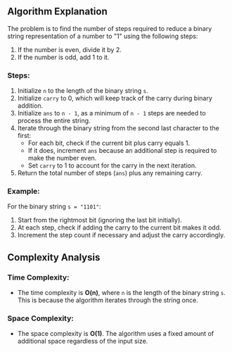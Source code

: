 ## Algorithm Explanation

The problem is to find the number of steps required to reduce a binary string representation of a number to "1" using the following steps:
1. If the number is even, divide it by 2.
2. If the number is odd, add 1 to it.

### Steps:
1. Initialize `n` to the length of the binary string `s`.
2. Initialize `carry` to 0, which will keep track of the carry during binary addition.
3. Initialize `ans` to `n - 1`, as a minimum of `n - 1` steps are needed to process the entire string.
4. Iterate through the binary string from the second last character to the first:
   - For each bit, check if the current bit plus carry equals 1.
   - If it does, increment `ans` because an additional step is required to make the number even.
   - Set `carry` to 1 to account for the carry in the next iteration.
5. Return the total number of steps (`ans`) plus any remaining carry.

### Example:
For the binary string `s = "1101"`:
1. Start from the rightmost bit (ignoring the last bit initially).
2. At each step, check if adding the carry to the current bit makes it odd.
3. Increment the step count if necessary and adjust the carry accordingly.

## Complexity Analysis

### Time Complexity:
- The time complexity is **O(n)**, where `n` is the length of the binary string `s`. This is because the algorithm iterates through the string once.

### Space Complexity:
- The space complexity is **O(1)**. The algorithm uses a fixed amount of additional space regardless of the input size.
